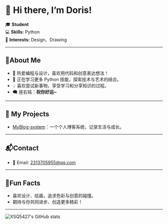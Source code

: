 # 👋 Hi there, I’m Doris!

🎓 **Student**  
💻 **Skills:** Python  
🎨 **Interests:** Design、Drawing

---

## 🌟About Me

- 📝 热爱编程与设计，喜欢用代码和创意表达想法！
- 🌱 正在学习更多 Python 技能，探索技术与艺术的结合。
- 💡 喜欢尝试新事物，享受学习和分享知识的过程。
- 🗨️ 座右铭：**祝你好运~**

---

## 🚀 My Projects

- [MyBlog-system](https://github.com/XSQ5427/MyBlog-system)：一个个人博客系统，记录生活与成长。

---

## 📬Contact

- 📧 Email: 2313705955@qq.com

---

## 🎨Fun Facts

- 喜欢设计、绘画，追求色彩与创意的碰撞。
- 期待与你共同进步、创造更多精彩！

---

![XSQ5427's GitHub stats](https://github-readme-stats.vercel.app/api?username=XSQ5427&show_icons=true&theme=radical)
